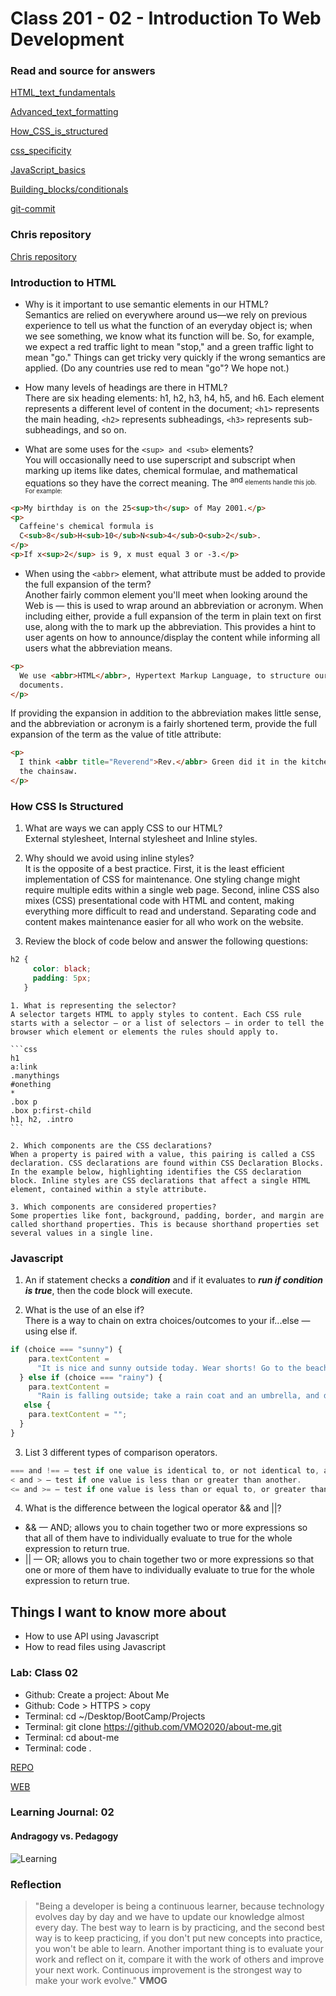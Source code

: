 # Class 201 - 02 - Introduction To Web Development

### Read and source for answers

[HTML_text_fundamentals](https://developer.mozilla.org/en-US/docs/Learn/HTML/Introduction_to_HTML/HTML_text_fundamentals)

[Advanced_text_formatting](https://developer.mozilla.org/en-US/docs/Learn/HTML/Introduction_to_HTML/Advanced_text_formatting)

[How_CSS_is_structured](https://developer.mozilla.org/en-US/docs/Learn/CSS/First_steps/How_CSS_is_structured)

[css_specificity](https://www.w3schools.com/css/css_specificity.asp)

[JavaScript_basics](https://developer.mozilla.org/en-US/docs/Learn/Getting_started_with_the_web/JavaScript_basics)

[Building_blocks/conditionals](https://developer.mozilla.org/en-US/docs/Learn/JavaScript/Building_blocks/conditionals)

[git-commit](https://cbea.ms/git-commit/)

### Chris repository

[Chris repository](https://github.com/CSEAMAN3/rumble)

### Introduction to HTML

- Why is it important to use semantic elements in our HTML?  
Semantics are relied on everywhere around us—we rely on previous experience to tell us what the function of an everyday object is; when we see something, we know what its function will be. So, for example, we expect a red traffic light to mean "stop," and a green traffic light to mean "go." Things can get tricky very quickly if the wrong semantics are applied. (Do any countries use red to mean "go"? We hope not.)  

- How many levels of headings are there in HTML?  
There are six heading elements: h1, h2, h3, h4, h5, and h6. Each element represents a different level of content in the document; `<h1>` represents the main heading, `<h2>` represents subheadings, `<h3>` represents sub-subheadings, and so on.

- What are some uses for the `<sup> and <sub>` elements?  
You will occasionally need to use superscript and subscript when marking up items like dates, chemical formulae, and mathematical equations so they have the correct meaning. The <sup> and <sub> elements handle this job. For example:  

```html
<p>My birthday is on the 25<sup>th</sup> of May 2001.</p>
<p>
  Caffeine's chemical formula is
  C<sub>8</sub>H<sub>10</sub>N<sub>4</sub>O<sub>2</sub>.
</p>
<p>If x<sup>2</sup> is 9, x must equal 3 or -3.</p>  
```

- When using the `<abbr>` element, what attribute must be added to provide the full expansion of the term?  
Another fairly common element you'll meet when looking around the Web is <abbr> — this is used to wrap around an abbreviation or acronym. When including either, provide a full expansion of the term in plain text on first use, along with the <abbr> to mark up the abbreviation. This provides a hint to user agents on how to announce/display the content while informing all users what the abbreviation means.  

```html
<p>
  We use <abbr>HTML</abbr>, Hypertext Markup Language, to structure our web
  documents.
</p>
```

If providing the expansion in addition to the abbreviation makes little sense, and the abbreviation or acronym is a fairly shortened term, provide the full expansion of the term as the value of title attribute:  

```html
<p>
  I think <abbr title="Reverend">Rev.</abbr> Green did it in the kitchen with
  the chainsaw.
</p>
```

### How CSS Is Structured  

1. What are ways we can apply CSS to our HTML?  
External stylesheet, Internal stylesheet and Inline styles.  

2. Why should we avoid using inline styles?  
It is the opposite of a best practice. First, it is the least efficient implementation of CSS for maintenance. One styling change might require multiple edits within a single web page. Second, inline CSS also mixes (CSS) presentational code with HTML and content, making everything more difficult to read and understand. Separating code and content makes maintenance easier for all who work on the website.

3. Review the block of code below and answer the following questions:  

```css
h2 {
     color: black;
     padding: 5px;
   }
```

    1. What is representing the selector?  
    A selector targets HTML to apply styles to content. Each CSS rule starts with a selector — or a list of selectors — in order to tell the browser which element or elements the rules should apply to.  

    ```css
    h1
    a:link
    .manythings
    #onething
    *
    .box p
    .box p:first-child
    h1, h2, .intro
    ```

    2. Which components are the CSS declarations?  
    When a property is paired with a value, this pairing is called a CSS declaration. CSS declarations are found within CSS Declaration Blocks. In the example below, highlighting identifies the CSS declaration block. Inline styles are CSS declarations that affect a single HTML element, contained within a style attribute. 

    3. Which components are considered properties?  
    Some properties like font, background, padding, border, and margin are called shorthand properties. This is because shorthand properties set several values in a single line.  

### Javascript

1. An if statement checks a ***condition*** and if it evaluates to ***run if condition is true***, then the code block will execute.  

2. What is the use of an else if?  
There is a way to chain on extra choices/outcomes to your if...else — using else if.

```js
if (choice === "sunny") {
    para.textContent =
      "It is nice and sunny outside today. Wear shorts! Go to the beach, or the park, and get an ice cream.";
  } else if (choice === "rainy") {
    para.textContent =
      "Rain is falling outside; take a rain coat and an umbrella, and don't stay out for too long.";
   else {
    para.textContent = "";
  }
}
```

3. List 3 different types of comparison operators.

```js
=== and !== — test if one value is identical to, or not identical to, another.
< and > — test if one value is less than or greater than another.
<= and >= — test if one value is less than or equal to, or greater than or equal to, another.
```

4. What is the difference between the logical operator && and ||?  

- && — AND; allows you to chain together two or more expressions so that all of them have to individually evaluate to true for the whole expression to return true.  
- || — OR; allows you to chain together two or more expressions so that one or more of them have to individually evaluate to true for the whole expression to return true.  

## Things I want to know more about

- How to use API using Javascript
- How to read files using Javascript

### Lab: Class 02  

- Github: Create a project: About Me
- Github: Code > HTTPS > copy
- Terminal: cd ~/Desktop/BootCamp/Projects
- Terminal: git clone <https://github.com/VMO2020/about-me.git>
- Terminal: cd about-me
- Terminal: code .

[REPO](https://github.com/VMO2020/about-me/blob/main/README.md)

[WEB](https://vmo2020.github.io/about-me/)

### Learning Journal: 02

#### Andragogy vs. Pedagogy

![Learning](https://codefellows.github.io/common_curriculum/readings_and_reflections/learning-kolb.jpg)

### Reflection

> "Being a developer is being a continuous learner, because technology evolves day by day and we have to update our knowledge almost every day. The best way to learn is by practicing, and the second best way is to keep practicing, if you don't put new concepts into practice, you won't be able to learn.
Another important thing is to evaluate your work and reflect on it, compare it with the work of others and improve your next work. Continuous improvement is the strongest way to make your work evolve."
> **VMOG**
